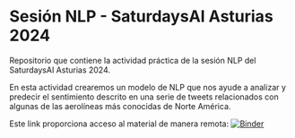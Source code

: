 # Sesión NLP - SaturdaysAI Asturias 2024
Repositorio que contiene la actividad práctica de la sesión NLP del SaturdaysAI Asturias 2024.

En esta actividad crearemos un modelo de NLP que nos ayude a analizar y predecir el sentimiento descrito en una serie de tweets relacionados con algunas de las aerolíneas más conocidas de Norte América.

Este link proporciona acceso al material de manera remota: [![Binder](https://mybinder.org/badge_logo.svg)](https://mybinder.org/v2/gh/crobledolete/saturdaysai-nlp/master)
